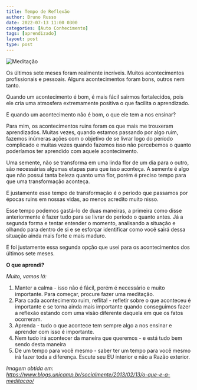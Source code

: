 ```yaml
---
title: Tempo de Reflexão
author: Bruno Russo
date: 2022-07-13 11:00 0300
categories: [Auto Conhecimento]
tags: [aprendizado]
layout: post
type: post
---
```


![Meditação](https://brunorusso.com.br/assets/meditacao.jpg)

Os últimos sete meses foram realmente incríveis. Muitos acontecimentos profissionais e pessoais. Alguns acontecimentos foram bons, outros nem tanto.

Quando um acontecimento é bom, é mais fácil sairmos fortalecidos, pois ele cria uma atmosfera extremamente positiva o que facilita o aprendizado.

E quando um acontecimento não é bom, o que ele tem a nos ensinar?

Para mim, os acontecimentos ruins foram os que mais me trouxeram aprendizados. Muitas vezes, quando estamos passando por algo ruim, fazemos inúmeras ações com o objetivo de se livrar logo do período complicado e muitas vezes quando fazemos isso não percebemos o quanto poderíamos ter aprendido com aquele acontecimento.

Uma semente, não se transforma em uma linda flor de um dia para o outro, são necessárias algumas etapas para que isso aconteça. A semente é algo que não possui tanta beleza quanto uma flor, porém é preciso tempo para que uma transformação aconteça.

E justamente esse tempo de transformação é o período que passamos por épocas ruins em nossas vidas, ao menos acredito muito nisso.

Esse tempo podemos gastá-lo de duas maneiras, a primeira como disse anteriormente é fazer tudo para se livrar do período o quanto antes. Já a segunda forma e tentar entender o momento, analisando a situação e olhando para dentro de si e se esforçar identificar como você sairá dessa situação ainda mais forte e mais maduro.

E foi justamente essa segunda opção que usei para os acontecimentos dos últimos sete meses.

**O que aprendi?**

_Muito, vamos lá:_

1. Manter a calma - isso não é fácil, porém é necessário e muito importante. Para começar, procure fazer uma meditação.
2. Para cada acontecimento ruim, reflita! - refletir sobre o que aconteceu é importante e se torna ainda mais importante quando conseguimos fazer a reflexão estando com uma visão diferente daquela em que os fatos ocorreram.
3. Aprenda - tudo o que acontece tem sempre algo a nos ensinar e aprender com isso é importante.
4. Nem tudo irá acontecer da maneira que queremos - e está tudo bem sendo desta maneira
5. De um tempo para você mesmo - saber ter um tempo para você mesmo irá fazer toda a diferença. Escute seu EU interior e não a Razão exterior.


_Imagem obtida em: https://www.blogs.unicamp.br/socialmente/2013/02/13/o-que-e-a-meditacao/_
